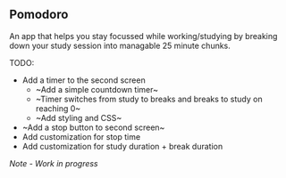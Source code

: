 ## Pomodoro

An app that helps you stay focussed while working/studying by breaking down your study session into managable 25 minute chunks.

TODO:

- Add a timer to the second screen
  - ~Add a simple countdown timer~
  - ~Timer switches from study to breaks and breaks to study on reaching 0~
  - ~Add styling and CSS~
- ~Add a stop button to second screen~
- Add customization for stop time
- Add customization for study duration + break duration 

*Note - Work in progress*
